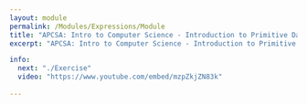 ```yaml
---
layout: module
permalink: /Modules/Expressions/Module
title: "APCSA: Intro to Computer Science - Introduction to Primitive Data Types and Expressions"
excerpt: "APCSA: Intro to Computer Science - Introduction to Primitive Data Types and Expressions"

info:
  next: "./Exercise"
  video: "https://www.youtube.com/embed/mzpZkjZN83k"
  
---
```

